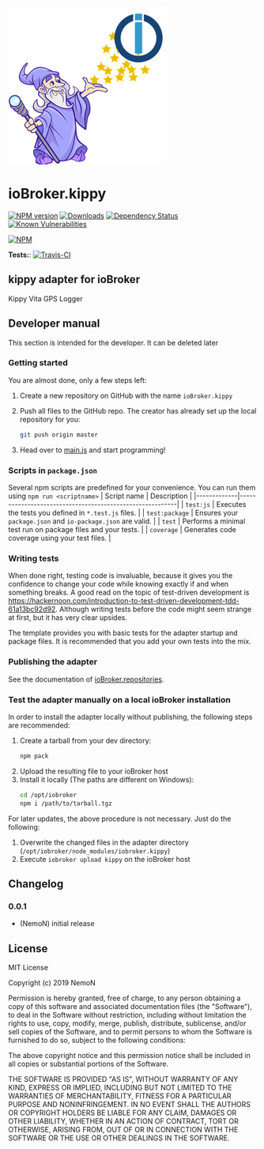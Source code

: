 ![Logo](admin/kippy.png)
# ioBroker.kippy

[![NPM version](http://img.shields.io/npm/v/iobroker.kippy.svg)](https://www.npmjs.com/package/iobroker.kippy)
[![Downloads](https://img.shields.io/npm/dm/iobroker.kippy.svg)](https://www.npmjs.com/package/iobroker.kippy)
[![Dependency Status](https://img.shields.io/david/NemoN/iobroker.kippy.svg)](https://david-dm.org/NemoN/iobroker.kippy)
[![Known Vulnerabilities](https://snyk.io/test/github/NemoN/ioBroker.kippy/badge.svg)](https://snyk.io/test/github/NemoN/ioBroker.kippy)

[![NPM](https://nodei.co/npm/iobroker.kippy.png?downloads=true)](https://nodei.co/npm/iobroker.kippy/)

**Tests:**: [![Travis-CI](http://img.shields.io/travis/NemoN/ioBroker.kippy/master.svg)](https://travis-ci.org/NemoN/ioBroker.kippy)

## kippy adapter for ioBroker

Kippy Vita GPS Logger

## Developer manual
This section is intended for the developer. It can be deleted later

### Getting started

You are almost done, only a few steps left:
1. Create a new repository on GitHub with the name `ioBroker.kippy`

1. Push all files to the GitHub repo. The creator has already set up the local repository for you:  
	```bash
	git push origin master
	```
1. Head over to [main.js](main.js) and start programming!

### Scripts in `package.json`
Several npm scripts are predefined for your convenience. You can run them using `npm run <scriptname>`
| Script name | Description                                              |
|-------------|----------------------------------------------------------|
| `test:js`   | Executes the tests you defined in `*.test.js` files.     |
| `test:package`    | Ensures your `package.json` and `io-package.json` are valid. |
| `test` | Performs a minimal test run on package files and your tests. |
| `coverage` | Generates code coverage using your test files. |

### Writing tests
When done right, testing code is invaluable, because it gives you the 
confidence to change your code while knowing exactly if and when 
something breaks. A good read on the topic of test-driven development 
is https://hackernoon.com/introduction-to-test-driven-development-tdd-61a13bc92d92. 
Although writing tests before the code might seem strange at first, but it has very 
clear upsides.

The template provides you with basic tests for the adapter startup and package files.
It is recommended that you add your own tests into the mix.

### Publishing the adapter
See the documentation of [ioBroker.repositories](https://github.com/ioBroker/ioBroker.repositories#requirements-for-adapter-to-get-added-to-the-latest-repository).

### Test the adapter manually on a local ioBroker installation
In order to install the adapter locally without publishing, the following steps are recommended:
1. Create a tarball from your dev directory:  
	```bash
	npm pack
	```
1. Upload the resulting file to your ioBroker host
1. Install it locally (The paths are different on Windows):
	```bash
	cd /opt/iobroker
	npm i /path/to/tarball.tgz
	```

For later updates, the above procedure is not necessary. Just do the following:
1. Overwrite the changed files in the adapter directory (`/opt/iobroker/node_modules/iobroker.kippy`)
1. Execute `iobroker upload kippy` on the ioBroker host

## Changelog

### 0.0.1
* (NemoN) initial release

## License
MIT License

Copyright (c) 2019 NemoN

Permission is hereby granted, free of charge, to any person obtaining a copy
of this software and associated documentation files (the "Software"), to deal
in the Software without restriction, including without limitation the rights
to use, copy, modify, merge, publish, distribute, sublicense, and/or sell
copies of the Software, and to permit persons to whom the Software is
furnished to do so, subject to the following conditions:

The above copyright notice and this permission notice shall be included in all
copies or substantial portions of the Software.

THE SOFTWARE IS PROVIDED "AS IS", WITHOUT WARRANTY OF ANY KIND, EXPRESS OR
IMPLIED, INCLUDING BUT NOT LIMITED TO THE WARRANTIES OF MERCHANTABILITY,
FITNESS FOR A PARTICULAR PURPOSE AND NONINFRINGEMENT. IN NO EVENT SHALL THE
AUTHORS OR COPYRIGHT HOLDERS BE LIABLE FOR ANY CLAIM, DAMAGES OR OTHER
LIABILITY, WHETHER IN AN ACTION OF CONTRACT, TORT OR OTHERWISE, ARISING FROM,
OUT OF OR IN CONNECTION WITH THE SOFTWARE OR THE USE OR OTHER DEALINGS IN THE
SOFTWARE.